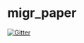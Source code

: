 # migr_paper

[![Gitter](https://badges.gitter.im/Join%20Chat.svg)](https://gitter.im/kiryx/migr_paper?utm_source=badge&utm_medium=badge&utm_campaign=pr-badge&utm_content=badge)